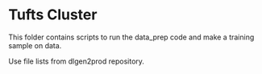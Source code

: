 # Tufts Cluster

This folder contains scripts to run the data_prep code and make a training sample on data.

Use file lists from dlgen2prod repository.

